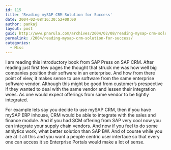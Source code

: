 ```yaml
---
id: 115
title: 'Reading mySAP CRM Solution for Success'
date: 2004-02-08T16:30:52+00:00
author: pankaj
layout: post
guid: http://www.pnarula.com/archives/2004/02/08/reading-mysap-crm-solution-for-success/
permalink: /2004/reading-mysap-crm-solution-for-success/
categories:
  - Misc
---
```

I am reading this introductory book from SAP Press on SAP CRM. After reading just first few pages the thought that struck me was how well big companies position their software in an enterprise. And how from there point of view, it makes sense to use software from the same enterprise software vendor. Although this might be good from customer&#8217;s prespective if they wanted to deal with the same vendor and lessen their integration woes. As one would expect offerings from same vendor to be tightly integrated.

For example lets say you decide to use mySAP CRM, then if you have mySAP ERP inhouse, CRM would be able to integrate with the sales and finance module. And if you had SCM offering from SAP very cool now you can integrate your supply chain vendors. And now if you feel to do some annlytics work, what better solution than SAP BW. And of course while you are at it all this and you want a people centric user interface so that every one can access it so Enterprise Portals would make a lot of sense.